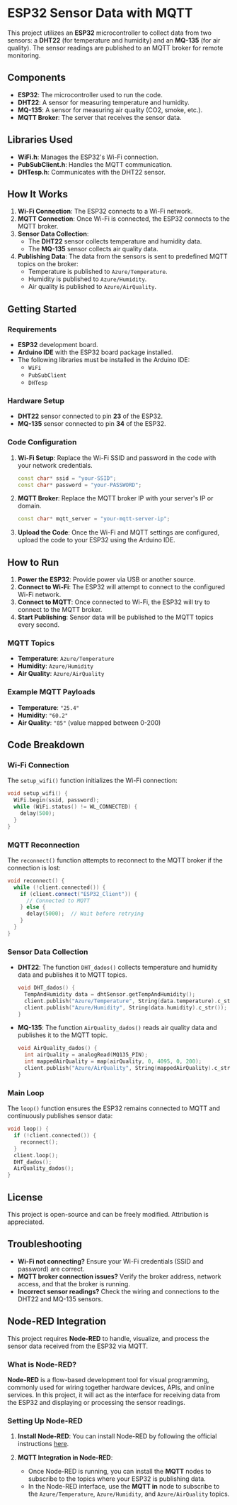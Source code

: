 
# ESP32 Sensor Data with MQTT

This project utilizes an **ESP32** microcontroller to collect data from two sensors: a **DHT22** (for temperature and humidity) and an **MQ-135** (for air quality). The sensor readings are published to an MQTT broker for remote monitoring.

## Components

- **ESP32**: The microcontroller used to run the code.
- **DHT22**: A sensor for measuring temperature and humidity.
- **MQ-135**: A sensor for measuring air quality (CO2, smoke, etc.).
- **MQTT Broker**: The server that receives the sensor data.

## Libraries Used

- **WiFi.h**: Manages the ESP32's Wi-Fi connection.
- **PubSubClient.h**: Handles the MQTT communication.
- **DHTesp.h**: Communicates with the DHT22 sensor.

## How It Works

1. **Wi-Fi Connection**: The ESP32 connects to a Wi-Fi network.
2. **MQTT Connection**: Once Wi-Fi is connected, the ESP32 connects to the MQTT broker.
3. **Sensor Data Collection**:
   - The **DHT22** sensor collects temperature and humidity data.
   - The **MQ-135** sensor collects air quality data.
4. **Publishing Data**: The data from the sensors is sent to predefined MQTT topics on the broker:
   - Temperature is published to `Azure/Temperature`.
   - Humidity is published to `Azure/Humidity`.
   - Air quality is published to `Azure/AirQuality`.

## Getting Started

### Requirements

- **ESP32** development board.
- **Arduino IDE** with the ESP32 board package installed.
- The following libraries must be installed in the Arduino IDE:
  - `WiFi`
  - `PubSubClient`
  - `DHTesp`

### Hardware Setup

- **DHT22** sensor connected to pin **23** of the ESP32.
- **MQ-135** sensor connected to pin **34** of the ESP32.

### Code Configuration

1. **Wi-Fi Setup**: Replace the Wi-Fi SSID and password in the code with your network credentials.
   ```cpp
   const char* ssid = "your-SSID";
   const char* password = "your-PASSWORD";
   ```

2. **MQTT Broker**: Replace the MQTT broker IP with your server's IP or domain.
   ```cpp
   const char* mqtt_server = "your-mqtt-server-ip";
   ```

3. **Upload the Code**: Once the Wi-Fi and MQTT settings are configured, upload the code to your ESP32 using the Arduino IDE.

## How to Run

1. **Power the ESP32**: Provide power via USB or another source.
2. **Connect to Wi-Fi**: The ESP32 will attempt to connect to the configured Wi-Fi network.
3. **Connect to MQTT**: Once connected to Wi-Fi, the ESP32 will try to connect to the MQTT broker.
4. **Start Publishing**: Sensor data will be published to the MQTT topics every second.

### MQTT Topics

- **Temperature**: `Azure/Temperature`
- **Humidity**: `Azure/Humidity`
- **Air Quality**: `Azure/AirQuality`

### Example MQTT Payloads

- **Temperature**: `"25.4"`
- **Humidity**: `"60.2"`
- **Air Quality**: `"85"` (value mapped between 0-200)

## Code Breakdown

### Wi-Fi Connection

The `setup_wifi()` function initializes the Wi-Fi connection:
```cpp
void setup_wifi() {
  WiFi.begin(ssid, password);
  while (WiFi.status() != WL_CONNECTED) {
    delay(500);
  }
}
```

### MQTT Reconnection

The `reconnect()` function attempts to reconnect to the MQTT broker if the connection is lost:
```cpp
void reconnect() {
  while (!client.connected()) {
    if (client.connect("ESP32_Client")) {
      // Connected to MQTT
    } else {
      delay(5000);  // Wait before retrying
    }
  }
}
```

### Sensor Data Collection

- **DHT22**: The function `DHT_dados()` collects temperature and humidity data and publishes it to MQTT topics.
  ```cpp
  void DHT_dados() {
    TempAndHumidity data = dhtSensor.getTempAndHumidity();
    client.publish("Azure/Temperature", String(data.temperature).c_str());
    client.publish("Azure/Humidity", String(data.humidity).c_str());
  }
  ```

- **MQ-135**: The function `AirQuality_dados()` reads air quality data and publishes it to the MQTT topic.
  ```cpp
  void AirQuality_dados() {
    int airQuality = analogRead(MQ135_PIN);
    int mappedAirQuality = map(airQuality, 0, 4095, 0, 200);
    client.publish("Azure/AirQuality", String(mappedAirQuality).c_str());
  }
  ```

### Main Loop

The `loop()` function ensures the ESP32 remains connected to MQTT and continuously publishes sensor data:
```cpp
void loop() {
  if (!client.connected()) {
    reconnect();
  }
  client.loop();
  DHT_dados();
  AirQuality_dados();
}
```

## License

This project is open-source and can be freely modified. Attribution is appreciated.

## Troubleshooting

- **Wi-Fi not connecting?** Ensure your Wi-Fi credentials (SSID and password) are correct.
- **MQTT broker connection issues?** Verify the broker address, network access, and that the broker is running.
- **Incorrect sensor readings?** Check the wiring and connections to the DHT22 and MQ-135 sensors.
## Node-RED Integration

This project requires **Node-RED** to handle, visualize, and process the sensor data received from the ESP32 via MQTT.

### What is Node-RED?

**Node-RED** is a flow-based development tool for visual programming, commonly used for wiring together hardware devices, APIs, and online services. In this project, it will act as the interface for receiving data from the ESP32 and displaying or processing the sensor readings.

### Setting Up Node-RED

1. **Install Node-RED**: You can install Node-RED by following the official instructions [here](https://nodered.org/docs/getting-started/).

2. **MQTT Integration in Node-RED**:
   - Once Node-RED is running, you can install the **MQTT** nodes to subscribe to the topics where your ESP32 is publishing data.
   - In the Node-RED interface, use the **MQTT in** node to subscribe to the `Azure/Temperature`, `Azure/Humidity`, and `Azure/AirQuality` topics.

